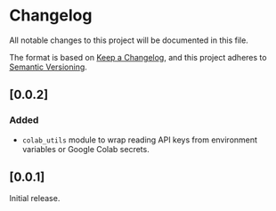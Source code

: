 # Changelog

All notable changes to this project will be documented in this file.

The format is based on [Keep a Changelog](https://keepachangelog.com/en/1.1.0/),
and this project adheres to
[Semantic Versioning](https://semver.org/spec/v2.0.0.html).

## [0.0.2]

### Added

-   `colab_utils` module to wrap reading API keys from environment variables or
    Google Colab secrets.

## [0.0.1]

Initial release.
